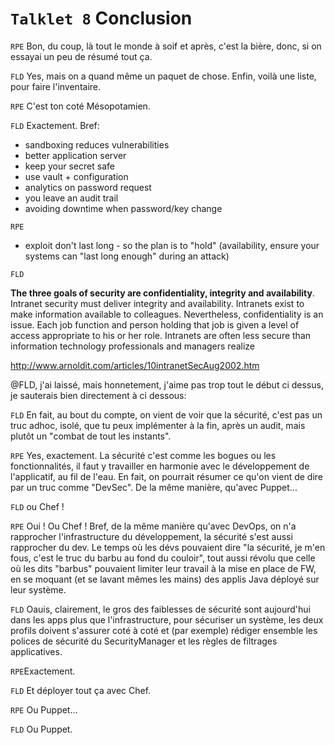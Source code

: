 `Talklet 8` Conclusion
==========





`RPE` Bon, du coup, là tout le monde à soif et après, c'est la bière, donc, si on essayai un peu de résumé tout ça.

`FLD` Yes, mais on a quand même un paquet de chose. Enfin, voilà une liste, pour faire l'inventaire.

`RPE` C'est ton coté Mésopotamien.

`FLD` Exactement. Bref:

* sandboxing reduces vulnerabilities
* better application server
* keep your secret safe
* use vault + configuration
* analytics on password request
* you leave an audit trail
* avoiding downtime when password/key change

`RPE`

* exploit don't last long - so the plan is to "hold" (availability, ensure your systems can "last long enough" during an attack)

`FLD`

**The three goals of security are confidentiality, integrity and availability**. Intranet security must deliver integrity and availability. Intranets exist to make information available to colleagues. Nevertheless, confidentiality is an issue. Each job function and person holding that job is given a level of access appropriate to his or her role. Intranets are often less secure than information technology professionals and managers realize

http://www.arnoldit.com/articles/10intranetSecAug2002.htm

@FLD, j'ai laissé, mais honnetement, j'aime pas trop tout le début ci dessus, je sauterais bien directement à ci dessous:

`FLD` En fait, au bout du compte, on vient de voir que la sécurité, c'est pas un truc adhoc, isolé, que tu peux implémenter à la fin, après un audit, mais plutôt un "combat de tout les instants".

`RPE` Yes, exactement. La sécurité c'est comme les bogues ou les fonctionnalités, il faut y travailler en harmonie avec le développement de l'applicatif, au fil de l'eau. En fait, on pourrait résumer ce qu'on vient de dire par un truc comme "DevSec". De la même manière, qu'avec Puppet...

`FLD` ou Chef !

`RPE` Oui ! Ou Chef ! Bref, de la même manière qu'avec DevOps, on n'a rapprocher l'infrastructure du développement, la sécurité s'est aussi rapprocher du dev. Le temps où les dévs pouvaient dire "la sécurité, je m'en fous, c'est le truc du barbu au fond du couloir", tout aussi révolu que celle où les dits "barbus" pouvaient limiter leur travail à la mise en place de FW, en se moquant (et se lavant mêmes les mains) des applis Java déployé sur leur système.

`FLD` Oauis, clairement, le gros des faiblesses de sécurité sont aujourd'hui dans les apps plus que l'infrastructure, pour sécuriser un
système, les deux profils doivent s'assurer coté à coté et (par exemple) rédiger ensemble les polices de sécurité du SecurityManager et les règles de filtrages applicatives.

`RPE`Exactement.

`FLD` Et déployer tout ça avec Chef.

`RPE` Ou Puppet...

`FLD` Ou Puppet.
